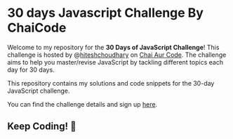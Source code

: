 # 30 days Javascript Challenge By ChaiCode

Welcome to my repository for the **30 Days of JavaScript Challenge**! This challenge is hosted by @[hiteshchoudhary](https://github.com/hiteshchoudhary) on [Chai Aur Code](https://www.youtube.com/@chaiaurcode). The challenge aims to help you master/revise JavaScript by tackling different topics each day for 30 days.

This repository contains my solutions and code snippets for the 30-day JavaScript challenge.

You can find the challenge details and sign up [here](https://courses.chaicode.com/learn/batch/30-days-of-Javascript-challenge).

## Keep Coding! 🚀
